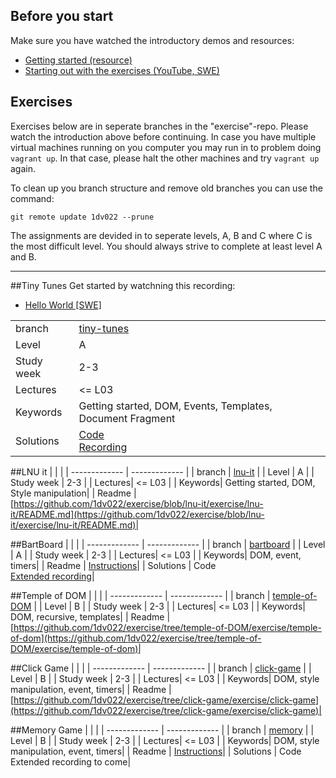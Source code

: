 ## Before you start
Make sure you have watched the introductory demos and resources:

* [Getting started (resource)](https://coursepress.lnu.se/kurs/klientbaserad-webbprogrammering/resources/getting-started/)
* [Starting out with the exercises (YouTube, SWE)](https://youtu.be/MY6LOgv3ZYk)


## Exercises
Exercises below are in seperate branches in the "exercise"-repo. Please watch the introduction above before continuing. In case you have multiple virtual machines running on you computer you may run in to problem doing `vagrant up`. In that case, please halt the other machines and try `vagrant up` again. 

To clean up you branch structure and remove old branches you can use the command:

```
git remote update 1dv022 --prune
```

The assignments are devided in to seperate levels, A, B and C where C is the most difficult level. You should always strive to complete at least level A and B.


***

##Tiny Tunes
Get started by watchning this recording:

* [Hello World [SWE]](https://youtu.be/-BWcNBsHMzc)

|  |  |
| ------------- | ------------- |
|  branch | [tiny-tunes](https://github.com/1dv022/exercise/tree/tiny-tunes) |
| Level  | A  |
| Study week  | 2-3 |
| Lectures| <= L03 |
| Keywords| Getting started, DOM, Events, Templates, Document Fragment|
| Solutions | [Code](#)<br>[Recording](https://youtu.be/Ng0-sJGG9wE)|

##LNU it
|  |  |
| ------------- | ------------- |
|  branch | [lnu-it](https://github.com/1dv022/exercise/tree/lnu-it) |
| Level  | A  |
| Study week  | 2-3 |
| Lectures| <= L03 |
| Keywords| Getting started, DOM, Style manipulation|
| Readme | [https://github.com/1dv022/exercise/blob/lnu-it/exercise/lnu-it/README.md](https://github.com/1dv022/exercise/blob/lnu-it/exercise/lnu-it/README.md)|

##BartBoard
|  |  |
| ------------- | ------------- |
|  branch | [bartboard](https://github.com/1dv022/exercise/tree/bartboard) |
| Level  | A  |
| Study week  | 2-3 |
| Lectures| <= L03 |
| Keywords| DOM, event, timers|
| Readme | [Instructions](https://github.com/1dv022/exercise/blob/bartboard/exercise/bartboard/README.md)|
| Solutions | Code<br>[Extended recording](https://youtu.be/I7HJwo98EQE)|


##Temple of DOM
|  |  |
| ------------- | ------------- |
|  branch | [temple-of-DOM](https://github.com/1dv022/exercise/tree/temple-of-DOM) |
| Level  | B  |
| Study week  | 2-3 |
| Lectures| <= L03 |
| Keywords| DOM, recursive, templates|
| Readme | [https://github.com/1dv022/exercise/tree/temple-of-DOM/exercise/temple-of-dom](https://github.com/1dv022/exercise/tree/temple-of-DOM/exercise/temple-of-dom)|

##Click Game
|  |  |
| ------------- | ------------- |
|  branch | [click-game](https://github.com/1dv022/exercise/tree/click-game) |
| Level  | B  |
| Study week  | 2-3 |
| Lectures| <= L03 |
| Keywords| DOM, style manipulation, event, timers|
| Readme | [https://github.com/1dv022/exercise/tree/click-game/exercise/click-game](https://github.com/1dv022/exercise/tree/click-game/exercise/click-game)|

##Memory Game
|  |  |
| ------------- | ------------- |
|  branch | [memory](https://github.com/1dv022/exercise/tree/memory) |
| Level  | B  |
| Study week  | 2-3 |
| Lectures| <= L03 |
| Keywords| DOM, style manipulation, event, timers|
| Readme | [Instructions](https://github.com/1dv022/exercise/blob/memory/exercise/memory/README.md)|
| Solutions | Code<br>Extended recording to come|

